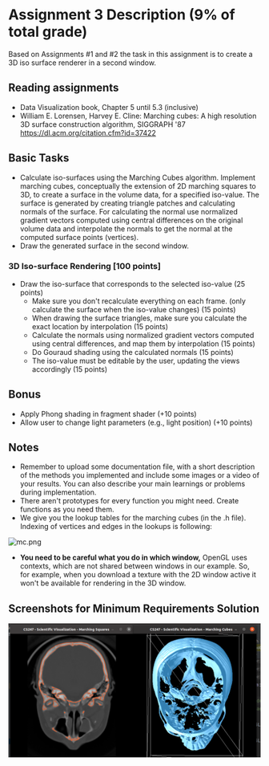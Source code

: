# Assignment 3 Description (9% of total grade) #

Based on Assignments #1 and #2 the task in this assignment is to create a 3D iso surface renderer in a second window.

## Reading assignments ##
* Data Visualization book, Chapter 5 until 5.3 (inclusive)
* William E. Lorensen, Harvey E. Cline:
Marching cubes: A high resolution 3D surface construction algorithm,
SIGGRAPH '87
https://dl.acm.org/citation.cfm?id=37422

## Basic Tasks ##

* Calculate iso-surfaces using the Marching Cubes algorithm. Implement marching cubes, conceptually the extension of 2D marching squares to 3D, to create a surface in the volume data, for a specified iso-value. The surface is generated by creating triangle patches and calculating normals of the surface. For calculating the normal use normalized gradient vectors computed using central differences on the original volume data and interpolate the normals to get the normal at the computed surface points (vertices).
* Draw the generated surface in the second window.

### 3D Iso-surface Rendering [100 points] ###
+ Draw the iso-surface that corresponds to the selected iso-value (25 points)
    * Make sure you don't recalculate everything on each frame. (only calculate the surface when the iso-value changes) (15 points)
  * When drawing the surface triangles, make sure you calculate the exact location by interpolation (15 points)
  * Calculate the normals using normalized gradient vectors computed using central differences, and map them by interpolation (15 points)
  * Do Gouraud shading using the calculated normals (15 points)
  * The iso-value must be editable by the user, updating the views accordingly (15 points)

## Bonus ##
* Apply Phong shading in fragment shader (+10 points)
* Allow user to change light parameters (e.g., light position) (+10 points)



## Notes ##

* Remember to upload some documentation file, with a short description of the methods you implemented and include some images or a video of your results. You can also describe your main learnings or problems during implementation. 
* There aren't prototypes for every function you might need. Create functions as you need them.
* We give you the lookup tables for the marching cubes (in the .h file). Indexing of vertices and edges in the lookups is following:

![mc.png](https://bitbucket.org/repo/MjBb7M/images/1015118686-mc.png)

* **You need to be careful what you do in which window,** OpenGL uses contexts, which are not shared between windows in our example. So, for example, when you download a texture with the 2D window active it won't be available for rendering in the 3D window.

## Screenshots for Minimum Requirements Solution ##
![marching squares](sample_outputs/output1.png)

